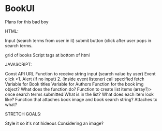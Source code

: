 # BookUI

Plans for this bad boy        

HTML:

Input (search terms from user in it)
submit button (click after user pops in search terms.
<div> grid of books
Script tags at bottom of html


JAVASCRIPT:

Const API URL
Function to receive string input (search value by user)
Event click >1. Alert (if no input) 2. (inside event listener) call specified fetch
Variable for Book titles
Variable for Authors
Function for the book img object? What does the function do?
Function to create list items (array?)> once search terms submitted What is in the list? What does each item look like?
Function that attaches book image and book search string? Attaches to what?



STRETCH GOALS:

Style it so it's not hideous
Considering an image?
  
